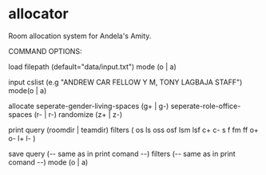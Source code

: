 # allocator
Room allocation system for Andela's Amity.



COMMAND 	OPTIONS:


load 		filepath (default="data/input.txt")  	mode (o | a)
			
input  		cslist (e.g "ANDREW CAR FELLOW Y M, TONY LAGBAJA STAFF")		mode(o | a)

allocate	seperate-gender-living-spaces (g+ | g-)  	seperate-role-office-spaces (r- | r-) 	randomize (z+ | z-)

print		query (roomdir | teamdir) 	filters ( os  ls  oss  osf  lsm  lsf  c+  c-   s   f  fm  ff  o+  o-  l+  l- ) 

save		query (-- same as in print comand --)  	filters (-- same as in print comand --)		mode (o | a)